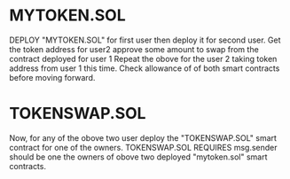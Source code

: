 # MYTOKEN.SOL
DEPLOY "MYTOKEN.SOL" for first user then deploy it for second user.
Get the token address for user2 approve some amount to swap from the contract deployed for user 1
Repeat the obove for the user 2 taking token address from user 1 this time.
Check allowance of of both smart contracts before moving forward.

# TOKENSWAP.SOL
Now, for any of the obove two user deploy the   "TOKENSWAP.SOL" smart contract for one of the owners.
TOKENSWAP.SOL REQUIRES msg.sender should be one the owners of obove two deployed "mytoken.sol" smart contracts.
